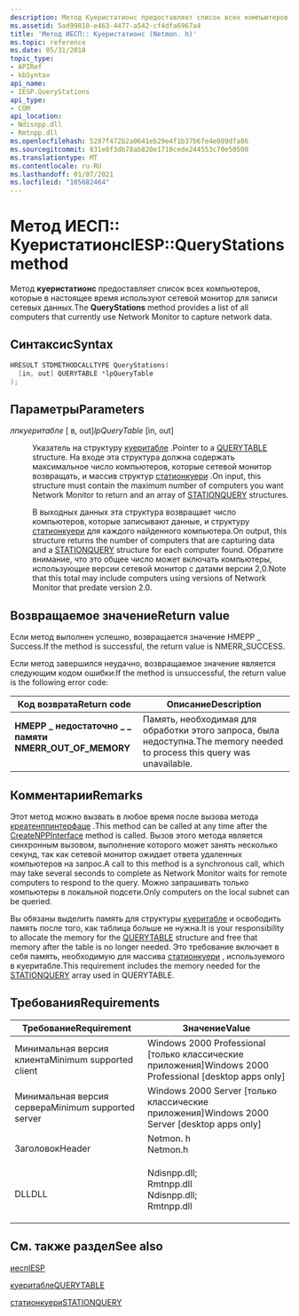 ```yaml
---
description: Метод Куеристатионс предоставляет список всех компьютеров, которые в настоящее время используют сетевой монитор для записи сетевых данных.
ms.assetid: 5ad99810-e463-4477-a542-cf4dfa6967a4
title: 'Метод ИЕСП:: Куеристатионс (Netmon. h)'
ms.topic: reference
ms.date: 05/31/2018
topic_type:
- APIRef
- kbSyntax
api_name:
- IESP.QueryStations
api_type:
- COM
api_location:
- Ndisnpp.dll
- Rmtnpp.dll
ms.openlocfilehash: 5287f472b2a0641eb29e4f1b37b6fe4e089dfa86
ms.sourcegitcommit: 831e8f3db78ab820e1710cede244553c70e50500
ms.translationtype: MT
ms.contentlocale: ru-RU
ms.lasthandoff: 01/07/2021
ms.locfileid: "105682464"
---
```

# <a name="iespquerystations-method"></a><span data-ttu-id="443d4-103">Метод ИЕСП:: Куеристатионс</span><span class="sxs-lookup"><span data-stu-id="443d4-103">IESP::QueryStations method</span></span>

<span data-ttu-id="443d4-104">Метод **куеристатионс** предоставляет список всех компьютеров, которые в настоящее время используют сетевой монитор для записи сетевых данных.</span><span class="sxs-lookup"><span data-stu-id="443d4-104">The **QueryStations** method provides a list of all computers that currently use Network Monitor to capture network data.</span></span>

## <a name="syntax"></a><span data-ttu-id="443d4-105">Синтаксис</span><span class="sxs-lookup"><span data-stu-id="443d4-105">Syntax</span></span>


```C++
HRESULT STDMETHODCALLTYPE QueryStations(
  [in, out] QUERYTABLE *lpQueryTable
);
```



## <a name="parameters"></a><span data-ttu-id="443d4-106">Параметры</span><span class="sxs-lookup"><span data-stu-id="443d4-106">Parameters</span></span>

<dl> <dt>

<span data-ttu-id="443d4-107">*лпкуеритабле* \[ в, out\]</span><span class="sxs-lookup"><span data-stu-id="443d4-107">*lpQueryTable* \[in, out\]</span></span>
</dt> <dd>

<span data-ttu-id="443d4-108">Указатель на структуру [куеритабле](querytable.md) .</span><span class="sxs-lookup"><span data-stu-id="443d4-108">Pointer to a [QUERYTABLE](querytable.md) structure.</span></span> <span data-ttu-id="443d4-109">На входе эта структура должна содержать максимальное число компьютеров, которые сетевой монитор возвращать, и массив структур [статионкуери](stationquery.md) .</span><span class="sxs-lookup"><span data-stu-id="443d4-109">On input, this structure must contain the maximum number of computers you want Network Monitor to return and an array of [STATIONQUERY](stationquery.md) structures.</span></span>

<span data-ttu-id="443d4-110">В выходных данных эта структура возвращает число компьютеров, которые записывают данные, и структуру [статионкуери](stationquery.md) для каждого найденного компьютера.</span><span class="sxs-lookup"><span data-stu-id="443d4-110">On output, this structure returns the number of computers that are capturing data and a [STATIONQUERY](stationquery.md) structure for each computer found.</span></span> <span data-ttu-id="443d4-111">Обратите внимание, что это общее число может включать компьютеры, использующие версии сетевой монитор с датами версии 2,0.</span><span class="sxs-lookup"><span data-stu-id="443d4-111">Note that this total may include computers using versions of Network Monitor that predate version 2.0.</span></span>

</dd> </dl>

## <a name="return-value"></a><span data-ttu-id="443d4-112">Возвращаемое значение</span><span class="sxs-lookup"><span data-stu-id="443d4-112">Return value</span></span>

<span data-ttu-id="443d4-113">Если метод выполнен успешно, возвращается значение НМЕРР \_ Success.</span><span class="sxs-lookup"><span data-stu-id="443d4-113">If the method is successful, the return value is NMERR\_SUCCESS.</span></span>

<span data-ttu-id="443d4-114">Если метод завершился неудачно, возвращаемое значение является следующим кодом ошибки:</span><span class="sxs-lookup"><span data-stu-id="443d4-114">If the method is unsuccessful, the return value is the following error code:</span></span>



| <span data-ttu-id="443d4-115">Код возврата</span><span class="sxs-lookup"><span data-stu-id="443d4-115">Return code</span></span>                                                                                           | <span data-ttu-id="443d4-116">Описание</span><span class="sxs-lookup"><span data-stu-id="443d4-116">Description</span></span>                                                         |
|-------------------------------------------------------------------------------------------------------|---------------------------------------------------------------------|
| <dl> <span data-ttu-id="443d4-117"><dt>**НМЕРР \_ недостаточно \_ \_ памяти**</dt></span><span class="sxs-lookup"><span data-stu-id="443d4-117"><dt>**NMERR\_OUT\_OF\_MEMORY**</dt></span></span> </dl> | <span data-ttu-id="443d4-118">Память, необходимая для обработки этого запроса, была недоступна.</span><span class="sxs-lookup"><span data-stu-id="443d4-118">The memory needed to process this query was unavailable.</span></span><br/> |



 

## <a name="remarks"></a><span data-ttu-id="443d4-119">Комментарии</span><span class="sxs-lookup"><span data-stu-id="443d4-119">Remarks</span></span>

<span data-ttu-id="443d4-120">Этот метод можно вызвать в любое время после вызова метода [креатенппинтерфаце](createnppinterface.md) .</span><span class="sxs-lookup"><span data-stu-id="443d4-120">This method can be called at any time after the [CreateNPPInterface](createnppinterface.md) method is called.</span></span> <span data-ttu-id="443d4-121">Вызов этого метода является синхронным вызовом, выполнение которого может занять несколько секунд, так как сетевой монитор ожидает ответа удаленных компьютеров на запрос.</span><span class="sxs-lookup"><span data-stu-id="443d4-121">A call to this method is a synchronous call, which may take several seconds to complete as Network Monitor waits for remote computers to respond to the query.</span></span> <span data-ttu-id="443d4-122">Можно запрашивать только компьютеры в локальной подсети.</span><span class="sxs-lookup"><span data-stu-id="443d4-122">Only computers on the local subnet can be queried.</span></span>

<span data-ttu-id="443d4-123">Вы обязаны выделить память для структуры [куеритабле](querytable.md) и освободить память после того, как таблица больше не нужна.</span><span class="sxs-lookup"><span data-stu-id="443d4-123">It is your responsibility to allocate the memory for the [QUERYTABLE](querytable.md) structure and free that memory after the table is no longer needed.</span></span> <span data-ttu-id="443d4-124">Это требование включает в себя память, необходимую для массива [статионкуери](stationquery.md) , используемого в куеритабле.</span><span class="sxs-lookup"><span data-stu-id="443d4-124">This requirement includes the memory needed for the [STATIONQUERY](stationquery.md) array used in QUERYTABLE.</span></span>

## <a name="requirements"></a><span data-ttu-id="443d4-125">Требования</span><span class="sxs-lookup"><span data-stu-id="443d4-125">Requirements</span></span>



| <span data-ttu-id="443d4-126">Требование</span><span class="sxs-lookup"><span data-stu-id="443d4-126">Requirement</span></span> | <span data-ttu-id="443d4-127">Значение</span><span class="sxs-lookup"><span data-stu-id="443d4-127">Value</span></span> |
|-------------------------------------|----------------------------------------------------------------------------------------------------------------------------------------------------------|
| <span data-ttu-id="443d4-128">Минимальная версия клиента</span><span class="sxs-lookup"><span data-stu-id="443d4-128">Minimum supported client</span></span><br/> | <span data-ttu-id="443d4-129">Windows 2000 Professional \[только классические приложения\]</span><span class="sxs-lookup"><span data-stu-id="443d4-129">Windows 2000 Professional \[desktop apps only\]</span></span><br/>                                                                                               |
| <span data-ttu-id="443d4-130">Минимальная версия сервера</span><span class="sxs-lookup"><span data-stu-id="443d4-130">Minimum supported server</span></span><br/> | <span data-ttu-id="443d4-131">Windows 2000 Server \[только классические приложения\]</span><span class="sxs-lookup"><span data-stu-id="443d4-131">Windows 2000 Server \[desktop apps only\]</span></span><br/>                                                                                                     |
| <span data-ttu-id="443d4-132">Заголовок</span><span class="sxs-lookup"><span data-stu-id="443d4-132">Header</span></span><br/>                   | <dl> <span data-ttu-id="443d4-133"><dt>Netmon. h</dt></span><span class="sxs-lookup"><span data-stu-id="443d4-133"><dt>Netmon.h</dt></span></span> </dl>                                                                      |
| <span data-ttu-id="443d4-134">DLL</span><span class="sxs-lookup"><span data-stu-id="443d4-134">DLL</span></span><br/>                      | <dl> <span data-ttu-id="443d4-135"><dt>Ndisnpp.dll; </dt> <dt>Rmtnpp.dll</dt></span><span class="sxs-lookup"><span data-stu-id="443d4-135"><dt>Ndisnpp.dll; </dt> <dt>Rmtnpp.dll</dt></span></span> </dl> |



## <a name="see-also"></a><span data-ttu-id="443d4-136">См. также раздел</span><span class="sxs-lookup"><span data-stu-id="443d4-136">See also</span></span>

<dl> <dt>

[<span data-ttu-id="443d4-137">иесп</span><span class="sxs-lookup"><span data-stu-id="443d4-137">IESP</span></span>](iesp.md)
</dt> <dt>

[<span data-ttu-id="443d4-138">куеритабле</span><span class="sxs-lookup"><span data-stu-id="443d4-138">QUERYTABLE</span></span>](querytable.md)
</dt> <dt>

[<span data-ttu-id="443d4-139">статионкуери</span><span class="sxs-lookup"><span data-stu-id="443d4-139">STATIONQUERY</span></span>](stationquery.md)
</dt> </dl>

 

 




